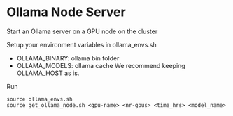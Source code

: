 # Ollama Node Server
Start an Ollama server on a GPU node on the cluster

Setup your environment variables in ollama_envs.sh
- OLLAMA_BINARY: ollama bin folder
- OLLAMA_MODELS: ollama cache
We recommend keeping OLLAMA_HOST as is.

Run
```
source ollama_envs.sh
source get_ollama_node.sh <gpu-name> <nr-gpus> <time_hrs> <model_name>
```
